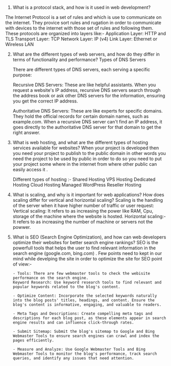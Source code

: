 1. What is a protocol stack, and how is it used in web development?

The Internet Protocol is a set of rules and which is use to communicate on the internet.
They provice sort rules and rugation in order to communicate with devices to the internet with those set of rules and following them.
These protocols are organized into layers like:-
Application Layer: HTTP and TLS
Transport Layer: TCP
Network Layer: IP (v4)
Link Layer: Ethernet or Wireless LAN

2.  What are the different types of web servers, and how do they differ in terms of functionality and performance?
    Types of DNS Servers

    There are different types of DNS servers, each serving a specific purpose:

    Recursive DNS Servers: These are like helpful assistants. When you request a website's IP address, recursive DNS servers search through the address book or ask other DNS servers for the information, ensuring you get the correct IP address.

    Authoritative DNS Servers: These are like experts for specific domains. They hold the official records for certain domain names, such as example.com. When a recursive DNS server can't find an IP address, it goes directly to the authoritative DNS server for that domain to get the right answer.

3.  What is web hosting, and what are the different types of hosting services available for websites?
    When your project is developed then you need your project to publish to the public domain in other words you need the project to be used by public
    in order to do so you need to put your project some where in the internet from where other public can easily access it .

    Different types of hosting :-
    Shared Hosting
    VPS Hosting
    Dedicated Hosting
    Cloud Hosting
    Managed WordPress
    Reseller Hosting

4.  What is scaling, and why is it important for web applications? How does scaling differ for vertical and horizontal scaling?
    Scaling is the handling of the server when it have higher number of traffic or user request:
    Vertical scaling: It refers to as increasing the power like RAM, Cpu, storage of the machine where the website is hosted.
    Horizontal scaling:- It refers to as increasing the number of machine or servers not the powwer.

5.  What is SEO (Search Engine Optimization), and how can web developers optimize their websites for better search engine rankings?
    SEO is the powerfull tools that helps the user to find relevant information in the search engine (google.com, bing.com) .
    Few points need to kept in our mind while develping the site in order to optimize the site for SEO point of view:-

        - Tools: There are few webmaster tools to check the webisite performance on the search engine.
        Keyword Research: Use keyword research tools to find relevant and popular keywords related to the blog's content.

        - Optimize Content: Incorporate the selected keywords naturally into the blog posts' titles, headings, and content. Ensure the blog's content is informative, engaging, and valuable to readers.

        - Meta Tags and Descriptions: Create compelling meta tags and descriptions for each blog post, as these elements appear in search engine results and can influence click-through rates.

        - Submit Sitemap: Submit the blog's sitemap to Google and Bing Webmaster Tools to ensure search engines can crawl and index the pages efficiently.

        - Measure and Analyze: Use Google Webmaster Tools and Bing Webmaster Tools to monitor the blog's performance, track search queries, and identify any issues that need attention.
